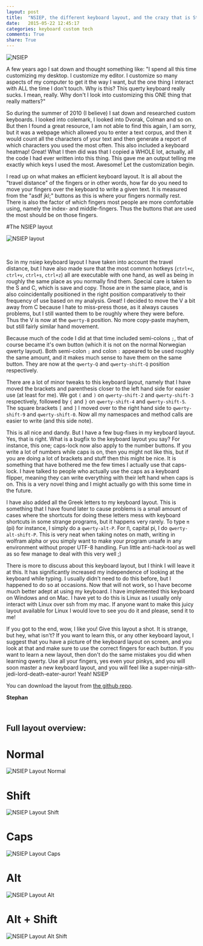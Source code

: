 ```yaml
---
layout: post
title:  "NSIEP, the different keyboard layout, and the crazy that is Stephan"
date:   2015-05-22 12:45:17
categories: keyboard custom tech
comments: True
share: True
---
```


![NSIEP](/assets/nsiep_logo.png)

A few years ago I sat down and thought something like: "I spend all this time customizing my desktop. I customize my editor. I customize so many aspects of my computer to get it the way I want, but the one thing I interact with ALL the time I don't touch. Why is this? This querty keyboard really sucks. I mean, really. Why don't I look into customizing this ONE thing that really matters?"

So during the summer of 2010 (I believe) I sat down and researched custom keyboards. I looked into colemark, I looked into Dvorak, Colman and so on. But then I found a great resource, I am not able to find this again, I am sorry, but it was a webpage which allowed you to enter a text corpus, and then it would count all the characters of your text and then generate a report of which characters you used the most often. This also included a keyboard heatmap! Great! What I then did was that I copied a WHOLE lot, actually, all the code I had ever written into this thing. This gave me an output telling me exactly which keys I used the most. Awesome! Let the customization begin.

I read up on what makes an efficient keyboard layout. It is all about the "travel distance" of the fingers or in other words, how far do you need to move your fingers over the keyboard to write a given text. It is measured from the "asdf jkl;" buttons as this is where your fingers normally rest. There is also the factor of which fingers most people are more comfortable using, namely the index- and middle-fingers. Thus the buttons that are used the most should be on those fingers. 

#The NSIEP layout

![NSIEP layout](/assets/nsiep.png)

<br/>

So in my nsiep keyboard layout I have taken into account the travel distance, but I have also made sure that the most common hotkeys (`ctrl+c`, `ctrl+v`, `ctrl+s`, `ctrl+z`) all are executable with one hand, as well as being in roughly the same place as you normally find them. Special care is taken to the S and C, which is save and copy. Those are in the same place, and is also coincidentally positioned in the right position comparatively to their frequency of use based on my analysis. Great! I decided to move the V a bit away from C because I hate to miss-press those, as it always causes problems, but I still wanted them to be roughly where they were before. Thus the V is now at the `qwerty-B` position. No more copy-paste mayhem, but still fairly similar hand movement.

Because much of the code I did at that time included semi-colons `;`, that of course became it's own button (which it is not on the normal Norwegian qwerty layout). Both semi-colon `;` and colon `:` appeared to be used roughly the same amount, and it makes much sense to have them on the same button. They are now at the `qwerty-Q` and `qwerty-shift-Q` position respectively. 

There are a lot of minor tweaks to this keyboard layout, namely that I have moved the brackets and parenthesis closer to the left hand side for easier use (at least for me). We got `(` and `)` on `qwerty-shift-2` and `qwerty-shift-3` respectively, followed by `{` and `}` on `qwerty-shift-4` and `qwerty-shift-5`. The square brackets `[` and `]` I moved over to the right hand side to `qwerty-shift-9` and `qwerty-shift-0`. Now all my namespaces and method calls are easier to write (and this side note).

This is all nice and dandy. But I have a few bug-fixes in my keyboard layout. Yes, that is right. What is a bugfix to the keyboard layout you say? For instance, this one; caps-lock now also apply to the number buttons. If you write a lot of numbers while caps is on, then you might not like this, but if you are doing a lot of brackets and stuff then this might be nice. It is something that have bothered me the few times I actually use that caps-lock. I have talked to people who actually use the caps as a keyboard flipper, meaning they can write everything with their left hand when caps is on. This is a very novel thing and I might actually go with this some time in the future.

I have also added all the Greek letters to my keyboard layout. This is something that I have found later to cause problems is a small amount of cases where the shortcuts for doing these letters mess with keyboard shortcuts in some strange programs, but it happens very rarely. To type `π` (pi) for instance, I simply do a `qwerty-alt-P`. For `Π`, capital pi, I do `qwerty-alt-shift-P`. This is very neat when taking notes on math, writing in wolfram alpha or you simply want to make your program unsafe in any environment without proper UTF-8 handling. Fun little anti-hack-tool as well as so few manage to deal with this very well ;)

There is more to discuss about this keyboard layout, but I think I will leave it at this. It has significantly increased my independence of looking at the keyboard while typing. I usually didn't need to do this before, but I happened to do so at occasions. Now that will not work, so I have become much better adept at using my keyboard. I have implemented this keyboard on Windows and on Mac. I have yet to do this is Linux as I usually only interact with Linux over ssh from my mac. If anyone want to make this juicy layout available for Linux I would love to see you do it and please, send it to me! 

If you got to the end, wow, I like you! Give this layout a shot. It is strange, but hey, what isn't? If you want to learn this, or any other keyboard layout, I suggest that you have a picture of the keyboard layout on screen, and you look at that and make sure to use the correct fingers for each button. If you want to learn a new layout, then don't do the same mistakes you did when learning qwerty. Use all your fingers, yes even your pinkys, and you will soon master a new keyboard layout, and you will feel like a super-ninja-sith-jedi-lord-death-eater-auror! Yeah! NSIEP

You can download the layout from [the github repo](https://github.com/stephan-nordnes-eriksen/nsiep).

**Stephan**

<br/>

## Full layout overview:

# Normal
![NSIEP Layout Normal](/assets/nsiep.png)

# Shift
![NSIEP Layout Shift](/assets/nsiep_shift.png)

# Caps
![NSIEP Layout Caps](/assets/nsiep_caps.png)

# Alt
![NSIEP Layout Alt](/assets/nsiep_alt.png)

# Alt + Shift
![NSIEP Layout Alt Shift](/assets/nsiep_alt_shift.png)